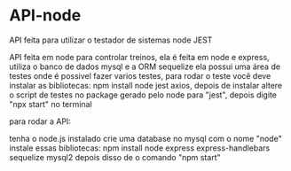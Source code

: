# API-node
API feita para utilizar o testador de sistemas node JEST

API feita em node para controlar treinos, ela é feita em node e express, utiliza o banco de dados mysql e a ORM sequelize
ela possui uma área de testes onde é possivel fazer varios testes, para rodar o teste você deve instalar as bibliotecas: npm install node jest axios, depois de instalar altere o script de testes no package gerado pelo node para "jest", depois digite "npx start" no terminal

para rodar a API:

tenha o node.js instalado
crie uma database no mysql com o nome "node"
instale essas bibliotecas: npm install node express express-handlebars sequelize mysql2
depois disso de o comando "npm start"
